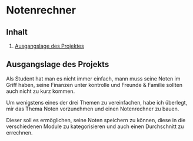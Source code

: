 # Notenrechner

## Inhalt
1. [Ausgangslage des Projektes](#ausgangslage-des-projektes)

## Ausgangslage des Projekts

Als Student hat man es nicht immer einfach, mann muss seine Noten im Griff haben, seine Finanzen unter kontrolle und Freunde & Familie sollten auch nicht zu kurz kommen.

Um wenigstens eines der drei Themen zu vereinfachen, habe ich überlegt, mir das Thema Noten vorzunehmen und einen Notenrechner zu bauen. 

Dieser soll es ermöglichen, seine Noten speichern zu können, diese in die verschiedenen Module zu kategorisieren und auch einen Durchschnitt zu errechnen.
